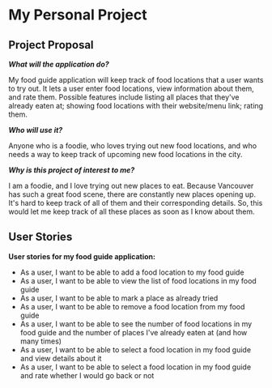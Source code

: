  # My Personal Project

## Project Proposal

***What will the application do?***

My food guide application will keep track of food locations that a user wants to try out. It lets a user enter food
locations, view information about them, and rate them. Possible features include listing all places that 
they've already eaten at; showing food locations with their website/menu link; rating them.

***Who will use it?***

Anyone who is a foodie, who loves trying out new food locations, and who needs a way to keep track of upcoming new food 
locations in the city.

***Why is this project of interest to me?***

I am a foodie, and I love trying out new places to eat. Because Vancouver has such a great food scene, there are
constantly new places opening up. It's hard to keep track of all of them and their corresponding details. So, this 
would let me keep track of all these places as soon as I know about them.

## User Stories

**User stories for my food guide application:**
- As a user, I want to be able to add a food location to my food guide
- As a user, I want to be able to view the list of food locations in my food guide
- As a user, I want to be able to mark a place as already tried
- As a user, I want to be able to remove a food location from my food guide
- As a user, I want to be able to see the number of food locations in my food guide and the number of 
places I've already eaten at (and how many times)
- As a user, I want to be able to select a food location in my food guide and view details about it
- As a user, I want to be able to select a food location in my food guide and rate whether I would go
back or not

